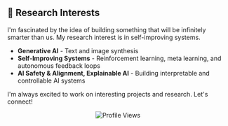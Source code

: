 ## 🔬 Research Interests
I'm fascinated by the idea of building something that will be infinitely smarter than us. My research interest is in self-improving systems.

- **Generative AI** - Text and image synthesis
- **Self-Improving Systems** - Reinforcement learning, meta learning, and autonomous feedback loops
- **AI Safety & Alignment, Explainable AI** - Building interpretable and controllable AI systems




I'm always excited to work on interesting projects and research. Let's connect!

<div align="center">
  <img src="https://komarev.com/ghpvc/?username=nglguarino&label=Profile%20views&color=778899&style=flat" alt="Profile Views" />
</div>
